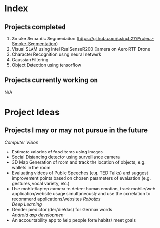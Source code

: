 # Index
## Projects completed  
1. Smoke Semantic Segmentation (https://github.com/csingh27/Project-Smoke-Segmentation)  
2. Visual SLAM using Intel RealSenseR200 Camera on Aero RTF Drone  
2. Character Recognition using neural network  
3. Gaussian Filtering  
4. Object Detection using tensorflow  

## Projects currently working on  
N/A  

# Project Ideas  
## Projects I may or may not pursue in the future  
*Computer Vision*  
- Estimate calories of food items using images  
- Social Distancing detector using surveillance camera  
- 3D Map Generation of room and track the location of objects, e.g. wallets in the room 
- Evaluating videos of Public Speeches (e.g. TED Talks) and suggest improvement points based
on chosen parameters of evaluation (e.g. gestures, vocal variety, etc.)
- Use mobile/laptop camera to detect human emotion, track mobile/web application/website usage
simultaneously and use the correlation to recommend applications/websites
*Robotics*  
*Deep Learning*  
- Gender predictor (der/die/das) for German words  
*Android app development*  
- An accountability app to help people form habits/ meet goals  
